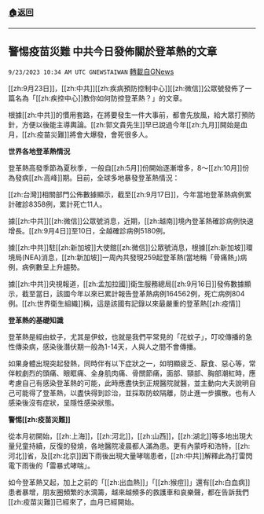 ###  [:house:返回](README.md)
---


## 警惕疫苗災難  中共今日發佈關於登革熱的文章
`9/23/2023 10:34 AM UTC GNEWSTAIWAN` [轉載自GNews](https://gnews.org/articles/1730315)



[[zh:9月23日]]，[[zh:中共]][[zh:疾病預防控制中心]][[zh:微信]]公眾號發佈了一篇名為「[[zh:疾控中心]]教你如何防控登革熱？」的文章。  

根據[[zh:中共]]的慣用套路，在將要發生一件大事前，都會先放風，給大眾打預防針，方便以後能主導輿論。[[zh:郭文貴先生]]早已說過今年[[zh:九月]]開始是血月，[[zh:疫苗災難]]將會大爆發，會死很多人。

  

**世界各地登革熱情況**

  

登革熱高發季節為夏秋季，一般自[[zh:5月]]份開始逐漸增多，8～[[zh:10月]]份為發病[[zh:高峰]]期。目前，全球多地暴發登革熱情況：

  

[[zh:台灣]]相關部門公佈數據顯示，截至[[zh:9月17日]]，今年當地登革熱病例累計確診8358例，累計死亡11人。

  

據[[zh:中共]][[zh:微信]]公眾號消息，近期，[[zh:越南]]境內登革熱確診病例快速增長。[[zh:9月4日]]至10日，全越確診病例5180例。

  

據[[zh:中共]]駐[[zh:新加坡]]大使館[[zh:微信]]公眾號消息，根據[[zh:新加坡]]環境局(NEA)消息，[[zh:新加坡]]一周內共發現259起登革熱(當地稱「骨痛熱」)病例，病例數呈上升趨勢。

  

據[[zh:中共]]央視報道，[[zh:孟加拉國]]衛生服務總局[[zh:9月16日]]發佈數據顯示，截至當日，該國今年以來已累計報告登革熱病例164562例，死亡病例804例。[[zh:世界衛生組織]]稱，這是該國有記錄以來最嚴重的登革熱[[zh:疫情]]

  

**登革熱的基礎知識**

  

登革熱是經由蚊子，尤其是伊蚊，也就是我們平常見的「花蚊子」，叮咬傳播的急性傳染病，感染後潛伏期一般為1-14天，人與人之間不會傳播。

  

如果身體出現突起發熱，同時伴有以下症狀之一，如明顯疲乏、厭食、惡心等，常伴較劇烈的頭痛、眼眶痛、全身肌肉痛、骨關節痛，面部、頸部、胸部潮紅時，應考慮自己有感染登革熱的可能，此時應盡快到正規醫院就醫，並主動向大夫說明自己可能得了登革熱，以盡快得到診治，並採取防蚊隔離，防止進一步擴散。也有人感染後沒有症狀，呈隱性感染狀態。

  

  

**警惕[[zh:疫苗災難]]**

  

從本月初開始，[[zh:上海]]，[[zh:河北]]，[[zh:山西]]，[[zh:湖北]]等多地出現大量兒童持續，反復的發燒，各地醫院凌晨都人滿為患。更有內蒙呼和浩特，[[zh:河北]]省，及[[zh:北京]]因下雨後出現大量哮喘患者，[[zh:中共]]解釋此為打雷閃電下雨後的「雷暴式哮喘」。

  

如今登革熱又起，加上之前的「[[zh:出血熱]]」「[[zh:猴痘]]」還有[[zh:白血病]]患者暴增，朋友圈頻繁的水滴籌，越來越頻多的救護車和哀樂聲，都在告訴我們[[zh:疫苗災難]]已經來了，血月已經開始。
